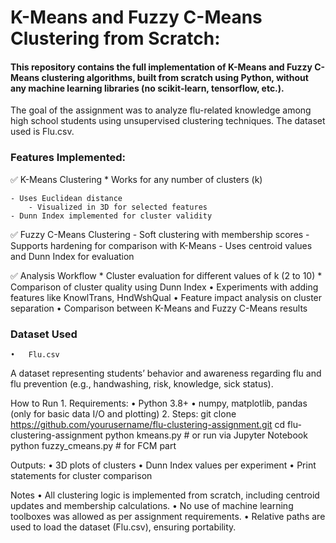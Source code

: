 # K-Means and Fuzzy C-Means Clustering from Scratch:

#### This repository contains the full implementation of K-Means and Fuzzy C-Means clustering algorithms, built from scratch using Python, without any machine learning libraries (no scikit-learn, tensorflow, etc.).

The goal of the assignment was to analyze flu-related knowledge among high school students using unsupervised clustering techniques. The dataset used is Flu.csv.

### Features Implemented:

✅ K-Means Clustering
	* Works for any number of clusters (k)
 
	- Uses Euclidean distance
        - Visualized in 3D for selected features
	- Dunn Index implemented for cluster validity


✅ Fuzzy C-Means Clustering
	- Soft clustering with membership scores
	- Supports hardening for comparison with K-Means
	- Uses centroid values and Dunn Index for evaluation

✅ Analysis Workflow
	* Cluster evaluation for different values of k (2 to 10)
	* Comparison of cluster quality using Dunn Index
	•	Experiments with adding features like KnowlTrans, HndWshQual
	•	Feature impact analysis on cluster separation
	•	Comparison between K-Means and Fuzzy C-Means results


### Dataset Used
	•	Flu.csv
A dataset representing students’ behavior and awareness regarding flu and flu prevention (e.g., handwashing, risk, knowledge, sick status).

How to Run
	1.	Requirements:
	•	Python 3.8+
	•	numpy, matplotlib, pandas (only for basic data I/O and plotting)
	2.	Steps:
         git clone https://github.com/yourusername/flu-clustering-assignment.git
        cd flu-clustering-assignment
        python kmeans.py         # or run via Jupyter Notebook
        python fuzzy_cmeans.py   # for FCM part

Outputs:
	•	3D plots of clusters
	•	Dunn Index values per experiment
	•	Print statements for cluster comparison
 
Notes
	•	All clustering logic is implemented from scratch, including centroid updates and membership calculations.
	•	No use of machine learning toolboxes was allowed as per assignment requirements.
	•	Relative paths are used to load the dataset (Flu.csv), ensuring portability.
